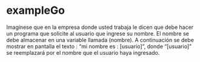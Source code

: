 # exampleGo

Imagínese que en la empresa donde usted trabaja le dicen que debe hacer un programa que solicite al usuario que ingrese su nombre. El nombre se debe almacenar en una variable llamada (nombre). A continuación se debe mostrar en pantalla el texto : “mi nombre es : [usuario]”, donde “[usuario]” se reemplazará por el nombre que el usuario haya ingresado.
